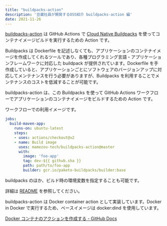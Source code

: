 ```yaml
---
title: "buildpacks-action"
description: '豆蔵社員が開発するOSS紹介 buildpacks-action 編'
date: 2021-11-26
---
```


[buildpacks-action](https://github.com/mamezou-tech/buildpacks-action) は GitHub Actions で [Cloud Native Buildpacks](https://buildpacks.io) を使ってコンテナイメージビルドを実行するための Action です。

Buildpacks は Dockerfile を記述しなくても、アプリケーションのコンテナイメージを作成してくれるツールであり、各種プログラミング言語・アプリケーションフレームワークに対応した buildpack が提供されています。Dockerfile を手作成していると、アプリケーションごとにソフトウェアのバージョンアップに対応してメンテナンスを行う必要がありますが、Buildpacks を利用することでメンテナンスのコストを低減することが可能です。

buildpacks-action は、この Buildpacks を使って GitHub Actions ワークフローでアプリケーションのコンテナイメージをビルドするための Action です。

ワークフローでの利用イメージです。

```yaml
jobs:
  build-maven-app:
    runs-on: ubuntu-latest
    steps:
    - uses: actions/checkout@v2
    - name: Build image
      uses: mamezou-tech/buildpacks-action@master
      with:
        image: 'foo-app'
        tag: dev-${{ github.sha }}
        path: path/to/foo-app
        builder: gcr.io/paketo-buildpacks/builder:base
```
buildpacks のほか、ビルド時の環境変数を指定することも可能です。

詳細は [README](https://github.com/mamezou-tech/buildpacks-action/blob/master/README.md) を参照してください。

buildpacks-action は Docker container action として実装しています。Docker in Docker で実行するため、ベースイメージは docker:dind を使用しています。

[Docker コンテナのアクションを作成する - GitHub Docs](https://docs.github.com/ja/actions/creating-actions/creating-a-docker-container-action)

